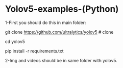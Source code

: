 # Yolov5-examples-(Python)
1-First you should do this in main folder:

git clone https://github.com/ultralytics/yolov5  # clone	

cd yolov5	

pip install -r requirements.txt	

2-Img and videos should be in same folder with yolov5.
